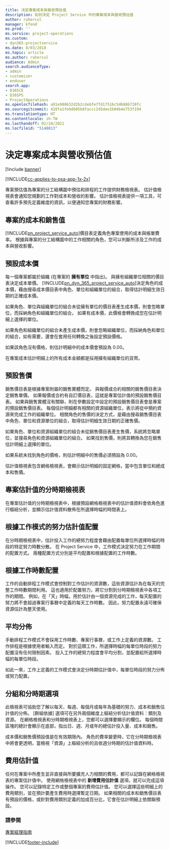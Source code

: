 ```yaml
---
title: 決定專案成本與營收預估值
description: 如何決定 Project Service 中的專案成本與營收預估值
author: ruhercul
manager: kfend
ms.prod: ''
ms.service: project-operations
ms.custom:
- dyn365-projectservice
ms.date: 8/03/2018
ms.topic: article
ms.author: ruhercul
audience: Admin
search.audienceType:
- admin
- customizer
- enduser
search.app:
- D365CE
- D365PS
- ProjectOperations
ms.openlocfilehash: a91e988632d2b2cdebfe7fd17516c5d6886728fc
ms.sourcegitcommit: 418fa1fe9d605b8faccc2d5dee1b04b4e753f194
ms.translationtype: HT
ms.contentlocale: zh-TW
ms.lasthandoff: 02/10/2021
ms.locfileid: "5148813"
---
```

# <a name="determine-project-cost-and-revenue-estimates"></a>決定專案成本與營收預估值 

[!include [banner](../includes/psa-now-project-operations.md)]

[!INCLUDE[cc-applies-to-psa-app-1x-2x](../includes/cc-applies-to-psa-app-1x-2x.md)]

專案預估值為專案的分工結構圖中預估和排程的工作提供財務檢視表。 估計值檢視表會通知您規劃的工作對成本和營收的影響。 估計值檢視表提供一項工具，可查看許多預先定義維度的資訊，以便通知您專案的財務影響。  
  
## <a name="cost-and-sales-value-of-the-project"></a>專案的成本和銷售值  
[!INCLUDE[pn_project_service_auto](../includes/pn-project-service-auto.md)]價目表定義角色專案使用的成本與帳單費率。 根據與專案的分工結構圖中的工作相關的角色，您可以判斷所涉及工作的成本與營收影響。  
  
## <a name="cost-price-defaulting"></a>預設成本價  
每一個專案都屬於組織 (在專案的 **擁有單位** 中指出)。 與擁有組織單位相關的價目表決定成本單價。 [!INCLUDE[pn_dyn_365_project_service_auto](../includes/pn-dyn-365-project-service-auto.md)]決定角色的成本價，藉由搜尋成本價目表中角色、單位和組織單位的組合，取得估計明細生效日期的正確成本價。  
  
如果角色、單位與組織單位的組合未從擁有單位的價目表產生成本價，則會忽略單位，而採納角色和組織單位的組合。 如果有成本價，此價格會轉換成您在估計明細上選擇的單位。  
  
如果角色和組織單位的組合未產生成本價，則會忽略組織單位，而採納角色和單位的組合，如有需要，還會在套用任何轉換之後設定預設價格。  
  
 如果該角色沒有價格，則估計明細中的成本價會預設為 0.00。  
  
 在專案成本估計明細上的所有成本金額都是採用擁有組織單位的貨幣。  
  
## <a name="sales-price-defaulting"></a>預設售價  
銷售價目表是根據專案附屬的銷售實體而定。 與報價或合約相關的銷售價目表決定銷售單價。 如果報價或合約有自訂價目表，這就是專案估計值的預設銷售價目表。 如果與銷售實體沒有關聯，則在參數設定中設定的預設銷售價目表會是專案的預設銷售價目表。 每個估計明細都有相關的資源組織單位，表示將從中預約資源來完成工作的組織單位。 相關角色的售價的決定方式，是藉由搜尋銷售價目表中角色、單位和資源單位的組合，取得估計明細生效日期的正確售價。  
  
如果角色、單位和資源組織單位的組合未從銷售價目表產生售價，系統將忽略單位，並搜尋角色和資源組織單位的組合。 如果找到售價，則將其轉換為您在銷售估計明細上選擇的單位。  
  
如果系統未找到角色的價格，則估計明細中的售價必須預設為 0.00。  
  
估計值檢視表包含網格檢視表，會顯示估計明細的固定網格，當中包含單位和總成本和售價。  
  
## <a name="time-phased-view-of-project-estimates"></a>專案估計值的分時期檢視表  
在專案估計值的分時期檢視表中，根據預設網格檢視表中的估計值資料會依角色進行樞紐分析，並顯示估計值資料散佈在所選擇時幅的時間表上。  
  
## <a name="effort-estimate-allocation-based-on-task-mode"></a>根據工作模式的努力估計值配置  
在分時期檢視表中，估計投入工作的總努力程度會藉由配置每單位所選擇時幅的時段的特定努力時數分散。 在 Project Service 中，工作模式決定努力在工作期間的配置方式。 兩種配置方式分別是平均配置和根據配置的工作時數。 
  
## <a name="work-hours-based-allocation"></a>根據工作時數配置  
工作的自動排程工作模式會控制對工作估計的資源數，這些資源估計為在每天的完整工作時數期間利用。 這也適用於配置努力，將它分割到分時期檢視表中各項工作的期間。 例如，在「天」時幅，用於估計由一個資源完成的工作，每天配置的努力將不會超過專案行事曆中定義的每天工作時數。 因此，努力配置永遠可確保資源估計為整天使用。  
  
## <a name="even-distribution"></a>平均分佈  
手動排程工作模式不會採用工作時數、專案行事曆，或工作上定義的資源數。 工作排程是根據使用者輸入而定。 對於這類工作，所選擇時幅的每單位時段的努力配置沒有任何限制因素。 投入工作的總努力程度會平均分割，並配置給所選擇時幅的每單位時段。  
  
如此一來，工作上定義的工作模式會決定分時期估計值中，每單位時段的努力分佈或努力配置。  
  
## <a name="grouping-and-time-phasing-options"></a>分組和分時期選項  
此檢視表可協助您了解以每天、每週、每個月或每年為基礎的努力、成本和銷售估計值的分佈。 [群組依據] 選項可在另外兩個維度上樞紐分析估計值資料：類別及資源。 在網格檢視表和分時期檢視表上，您都可以選擇要顯示的欄位。 每個時間區塊的總計會顯示在底部，指出日、週、月或年的總估計投入量、成本和銷售。  
  
成本價和銷售價預設值是在有效期限內。 角色的費率變更時，它在分時期檢視表中將會更透明，當檢視「資源」上樞紐分析的且依週分時期的估計值資料時。  
  
## <a name="expense-estimates"></a>費用估計值  
任何在專案中所產生並非直接與所要擴充人力相關的費用，都可以記錄在網格檢視表的專案估計值中。 使用網格檢視表中的 **新增費用估計值** 選項，就可以完成這項操作。 您可以記錄特定工作或整個專案的費用估計值。 您可以選擇這些明細上的費用類別，並在預計要產生費用時選擇暫定日期。 如果相關的成本和銷售價目表有預設的價格，或針對費用類別定義的加成百分比，它會在估計明細上依關聯預設。  
  
### <a name="see-also"></a>請參閱  
 [專案經理指南](../psa/project-manager-guide.md)


[!INCLUDE[footer-include](../includes/footer-banner.md)]